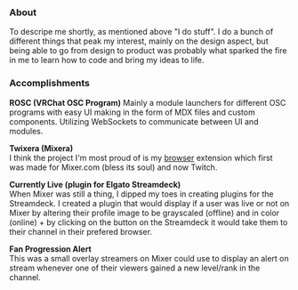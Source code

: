 ### About
To descripe me shortly, as mentioned above "I do stuff". I do a bunch of different things that peak my interest, mainly on the design aspect, but being able to go from design to product was probably what sparked the fire in me to learn how to code and bring my ideas to life.<br />


### Accomplishments
<b>ROSC (VRChat OSC Program)</b>
Mainly a module launchers for different OSC programs with easy UI making in the form of MDX files and custom components.
Utilizing WebSockets to communicate between UI and modules.

<b>Twixera (Mixera)</b><br/>
I think the project I'm most proud of is my [browser](https://github.com/R4ver/twixera) extension which first was made for Mixer.com (bless its soul) and now Twitch.

<b>Currently Live (plugin for Elgato Streamdeck)</b><br/>
When Mixer was still a thing, I dipped my toes in creating plugins for the Streamdeck. I created a plugin that would display if a user was live or not on Mixer by altering their profile image to be grayscaled (offline) and in color (online) + by clicking on the button on the Streamdeck it would take them to their channel in their prefered browser.

<b>Fan Progression Alert</b><br/>
This was a small overlay streamers on Mixer could use to display an alert on stream whenever one of their viewers gained a new level/rank in the channel.
<!--
**R4ver/R4ver** is a ✨ _special_ ✨ repository because its `README.md` (this file) appears on your GitHub profile.

Here are some ideas to get you started:

- 🔭 I’m currently working on ...
- 🌱 I’m currently learning ...
- 👯 I’m looking to collaborate on ...
- 🤔 I’m looking for help with ...
- 💬 Ask me about ...
- 📫 How to reach me: ...
- 😄 Pronouns: ...
- ⚡ Fun fact: ...
-->

